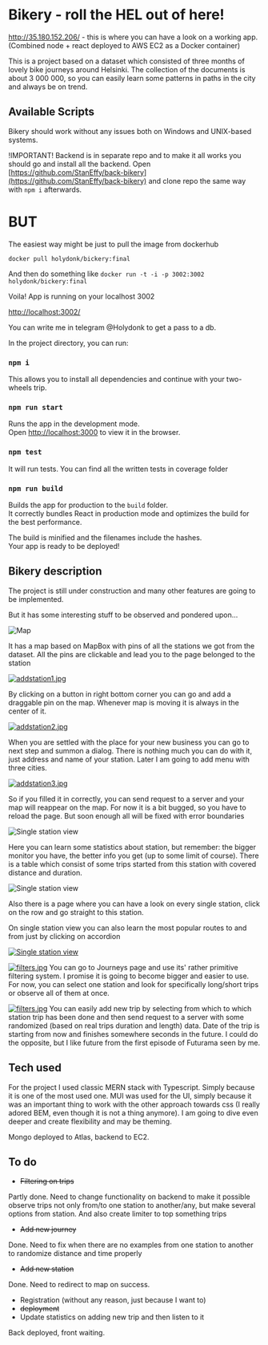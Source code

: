 # Bikery - roll the HEL out of here!

http://35.180.152.206/ - this is where you can have a look on a working app. (Combined node + react deployed to AWS EC2 as a Docker container)

This is a project based on a dataset which consisted of three months of lovely bike journeys around Helsinki. The
collection of the documents is about 3 000 000, so you can easily learn some patterns in paths in the city and
always be on trend.

## Available Scripts

Bikery should work without any issues both on Windows and UNIX-based systems.

!IMPORTANT!
Backend is in separate repo and to make it all works you should go and install all the backend.
Open [https://github.com/StanEffy/back-bikery](https://github.com/StanEffy/back-bikery) and clone repo the same way
with `npm i` afterwards.

# BUT

The easiest way might be just to pull the image from dockerhub 

`docker pull holydonk/bickery:final`

And then do something like
`docker run -t -i -p 3002:3002 holydonk/bickery:final`

Voila! App is running on your localhost 3002

[http://localhost:3002/](http://localhost:3002/)

You can write me in telegram @Holydonk to get a pass to a db. 

In the project directory, you can run:

### `npm i`

This allows you to install all dependencies and continue with your two-wheels trip.

### `npm run start`

Runs the app in the development mode.\
Open [http://localhost:3000](http://localhost:3000) to view it in the browser.

### `npm test`

It will run tests. You can find all the written tests in coverage folder

### `npm run build`

Builds the app for production to the `build` folder.\
It correctly bundles React in production mode and optimizes the build for the best performance.

The build is minified and the filenames include the hashes.\
Your app is ready to be deployed!

## Bikery description

The project is still under construction and many other features are going to be implemented.

But it has some interesting stuff to be observed and pondered upon...

![Map](https://iili.io/gdoemN.md.jpg)

It has a map based on MapBox with pins of all the stations we got from the dataset. All the pins are clickable and
lead you to the page belonged to the station

[![addstation1.jpg](https://i.postimg.cc/JhL4pSYz/Add-Station1.jpg)](https://postimg.cc/fV8NLqhG)

By clicking on a button in right bottom corner you can go and add a draggable pin on the map. Whenever map is moving 
it is always in the center of it.

[![addstation2.jpg](https://i.postimg.cc/7Z7ZMqVR/Add-Station2.jpg)](https://postimg.cc/pmWvPb3Q)

When you are settled with the place for your new business you can go to next step and summon a dialog. There is 
nothing much you can do with it, just address and name of your station. Later I am going to add menu with three cities.

[![addstation3.jpg](https://i.postimg.cc/158tXGNs/Add-Station3.jpg)](https://postimg.cc/nCtZwQkP)

So if you filled it in correctly, you can send request to a server and your map will reappear on the map. For now it 
is a bit bugged, so you have to reload the page. But soon enough all will be fixed with error boundaries

![Single station view](https://iili.io/gdovII.md.jpg)

Here you can learn some statistics about station, but remember: the bigger monitor you have, the better info you get
(up to some limit of course).
There is a table which consist of some trips started from this station with covered distance and duration.

![Single station view](https://iili.io/gdoOep.md.jpg)

Also there is a page where you can have a look on every single station, click on the row and go straight to this
station.

On single station view you can also learn the most popular routes to and from just by clicking on accordion 

[![Single station view](https://i.postimg.cc/DyhcZq4h/Screenshot-from-2023-02-04-18-47-06.png)](https://postimg.cc/23HW9Lx9)

[![filters.jpg](https://i.postimg.cc/MpdLzF41/filters.jpg)](https://postimg.cc/18VBHJyz)
You can go to Journeys page and use its' rather primitive filtering system. I promise it is going to become bigger and
easier to use. For now, you can select one station and look for specifically long/short trips or observe all of them
at once.

[![filters.jpg](https://i.postimg.cc/65FQv8dR/Add-New-Trip.jpg)](https://postimg.cc/ppYxNXcX)
You can easily add new trip by selecting from which to which station trip has been done and then send request to a 
server with some randomized (based on real trips duration and length) data. Date of the trip is starting from now 
and finishes somewhere seconds in the future. I could do the opposite, but I like future from the first episode of 
Futurama seen by me.


## Tech used

For the project I used classic MERN stack with Typescript. Simply because it is one of the most used one. 
MUI was used for the UI, simply because it was an important thing to work with the other approach towards css (I really adored BEM, even though it is not a thing anymore).
I am going to dive even deeper and create flexibility and may be theming. 

Mongo deployed to Atlas, backend to EC2.

## To do

- ~~Filtering on trips~~
    
Partly done. Need to change functionality on backend to make it possible observe trips not only from/to one 
  station to another/any, but make several options from station. And also create limiter to top something trips
- ~~Add new journey~~
    
Done. Need to fix when there are no examples from one station to another to randomize distance and time properly
- ~~Add new station~~
    
Done. Need to redirect to map on success.
- Registration (without any reason, just because I want to)
- ~~deployment~~
- Update statistics on adding new trip and then listen to it
    
Back deployed, front waiting.
